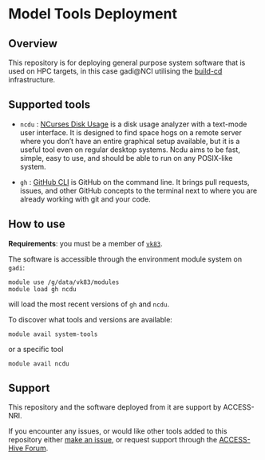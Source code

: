 # Model Tools Deployment

## Overview

This repository is for deploying general purpose system software that is used on HPC targets, in this case gadi@NCI utilising the [build-cd](https://github.com/ACCESS-NRI/build-cd) infrastructure.

## Supported tools

* `ncdu` : [NCurses Disk Usage](https://dev.yorhel.nl/ncdu) is a disk usage analyzer with a text-mode user interface. It is designed to find space hogs on a remote server where you don’t have an entire graphical setup available, but it is a useful tool even on regular desktop systems. Ncdu aims to be fast, simple, easy to use, and should be able to run on any POSIX-like system.

* `gh` : [GitHub CLI](https://cli.github.com) is GitHub on the command line. It brings pull requests, issues, and other GitHub concepts to the terminal next to where you are already working with git and your code.

## How to use

**Requirements**: you must be a member of [`vk83`](https://my.nci.org.au/mancini/project/vk83).

The software is accessible through the environment module system on `gadi`:
```
module use /g/data/vk83/modules
module load gh ncdu
```
will load the most recent versions of `gh` and `ncdu`.

To discover what tools and versions are available:
```
module avail system-tools
```
or a specific tool
```
module avail ncdu
```

## Support

This repository and the software deployed from it are support by ACCESS-NRI.

If you encounter any issues, or would like other tools added to this repository either [make an issue](https://github.com/ACCESS-NRI/system-tools/issues), or request support through the [ACCESS-Hive Forum](https://forum.access-hive.org.au/t/access-help-and-support/908).